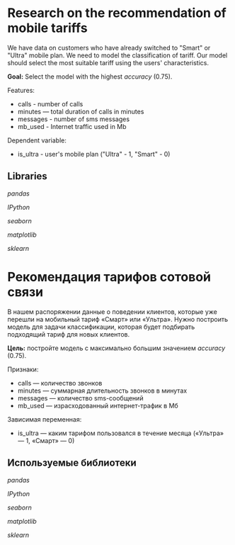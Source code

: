 # Research on the recommendation of mobile tariffs

We have data on customers who have already switched to "Smart" or "Ultra" mobile plan. We need to model the classification of tariff. Our model should select the most suitable tariff using the users' characteristics.

**Goal:** Select the model with the highest *accuracy* (0.75).

Features:

* calls - number of calls
* minutes — total duration of calls in minutes
* messages - number of sms messages
* mb_used - Internet traffic used in Mb

Dependent variable:

* is_ultra - user's mobile plan ("Ultra" - 1, "Smart" - 0)

## Libraries

*pandas*

*IPython*

*seaborn*

*matplotlib*

*sklearn*

# Рекомендация тарифов сотовой связи

В нашем распоряжении данные о поведении клиентов, которые уже перешли на мобильный тариф «Смарт» или «Ультра». Нужно построить модель для задачи классификации, которая будет подбирать подходящий тариф для новых клиентов.

**Цель:** постройте модель с максимально большим значением *accuracy* (0.75).

Признаки:

* сalls — количество звонков
* minutes — суммарная длительность звонков в минутах
* messages — количество sms-сообщений
* mb_used — израсходованный интернет-трафик в Мб

Зависимая переменная:

* is_ultra — каким тарифом пользовался в течение месяца («Ультра» — 1, «Смарт» — 0)

## Используемые библиотеки

*pandas*

*IPython*

*seaborn*

*matplotlib*

*sklearn*